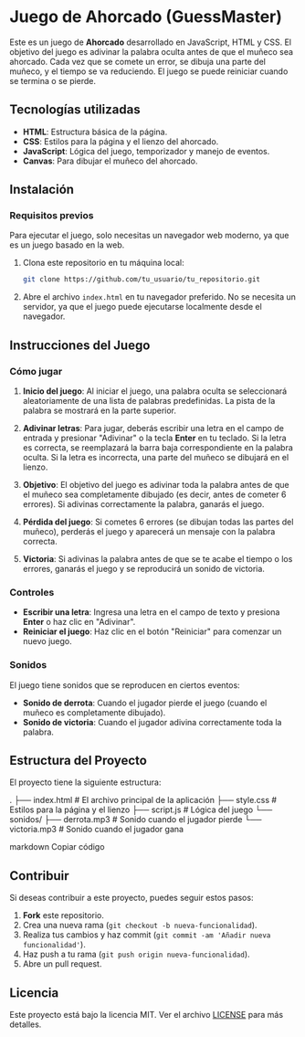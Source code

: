 # Juego de Ahorcado (GuessMaster)

Este es un juego de **Ahorcado** desarrollado en JavaScript, HTML y CSS. El objetivo del juego es adivinar la palabra oculta antes de que el muñeco sea ahorcado. Cada vez que se comete un error, se dibuja una parte del muñeco, y el tiempo se va reduciendo. El juego se puede reiniciar cuando se termina o se pierde.

## Tecnologías utilizadas

- **HTML**: Estructura básica de la página.
- **CSS**: Estilos para la página y el lienzo del ahorcado.
- **JavaScript**: Lógica del juego, temporizador y manejo de eventos.
- **Canvas**: Para dibujar el muñeco del ahorcado.

## Instalación

### Requisitos previos
Para ejecutar el juego, solo necesitas un navegador web moderno, ya que es un juego basado en la web.

1. Clona este repositorio en tu máquina local:

    ```bash
    git clone https://github.com/tu_usuario/tu_repositorio.git
    ```

2. Abre el archivo `index.html` en tu navegador preferido. No se necesita un servidor, ya que el juego puede ejecutarse localmente desde el navegador.

## Instrucciones del Juego

### Cómo jugar

1. **Inicio del juego**: Al iniciar el juego, una palabra oculta se seleccionará aleatoriamente de una lista de palabras predefinidas. La pista de la palabra se mostrará en la parte superior.
   
2. **Adivinar letras**: Para jugar, deberás escribir una letra en el campo de entrada y presionar "Adivinar" o la tecla **Enter** en tu teclado. Si la letra es correcta, se reemplazará la barra baja correspondiente en la palabra oculta. Si la letra es incorrecta, una parte del muñeco se dibujará en el lienzo.

3. **Objetivo**: El objetivo del juego es adivinar toda la palabra antes de que el muñeco sea completamente dibujado (es decir, antes de cometer 6 errores). Si adivinas correctamente la palabra, ganarás el juego.

4. **Pérdida del juego**: Si cometes 6 errores (se dibujan todas las partes del muñeco), perderás el juego y aparecerá un mensaje con la palabra correcta.

5. **Victoria**: Si adivinas la palabra antes de que se te acabe el tiempo o los errores, ganarás el juego y se reproducirá un sonido de victoria.

### Controles

- **Escribir una letra**: Ingresa una letra en el campo de texto y presiona **Enter** o haz clic en "Adivinar".
- **Reiniciar el juego**: Haz clic en el botón "Reiniciar" para comenzar un nuevo juego.

### Sonidos

El juego tiene sonidos que se reproducen en ciertos eventos:
- **Sonido de derrota**: Cuando el jugador pierde el juego (cuando el muñeco es completamente dibujado).
- **Sonido de victoria**: Cuando el jugador adivina correctamente toda la palabra.

## Estructura del Proyecto

El proyecto tiene la siguiente estructura:

. ├── index.html # El archivo principal de la aplicación ├── style.css # Estilos para la página y el lienzo ├── script.js # Lógica del juego └── sonidos/ ├── derrota.mp3 # Sonido cuando el jugador pierde └── victoria.mp3 # Sonido cuando el jugador gana

markdown
Copiar código

## Contribuir

Si deseas contribuir a este proyecto, puedes seguir estos pasos:

1. **Fork** este repositorio.
2. Crea una nueva rama (`git checkout -b nueva-funcionalidad`).
3. Realiza tus cambios y haz commit (`git commit -am 'Añadir nueva funcionalidad'`).
4. Haz push a tu rama (`git push origin nueva-funcionalidad`).
5. Abre un pull request.

## Licencia

Este proyecto está bajo la licencia MIT. Ver el archivo [LICENSE](LICENSE) para más detalles.

